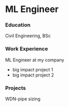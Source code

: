 # ML Engineer

### Education
Civil Engineering, BSc

### Work Experience
ML Engineer at my company
- big impact project 1
- big impact project 2

### Projects
WDN-pipe sizing
